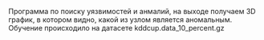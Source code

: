 Программа по поиску уязвимостей и анмалий, на выходе получаем 3D график, в котором видно, какой из узлом является аномальным. Обучение происходило на датасете kddcup.data_10_percent.gz
